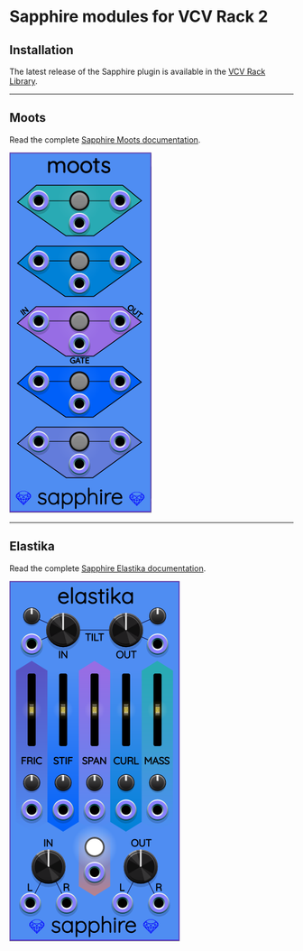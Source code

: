 # Sapphire modules for VCV Rack 2

## Installation
The latest release of the Sapphire plugin is available in the
[VCV Rack Library](https://library.vcvrack.com/?brand=Sapphire).

---

## Moots

Read the complete <a href="Moots.md">Sapphire Moots documentation</a>.

<a href="Moots.md"><img src="images/moots.png" /></a>

---

## Elastika

Read the complete <a href="Elastika.md">Sapphire Elastika documentation</a>.

<a href="Elastika.md"><img src="images/elastika.png" /></a>

